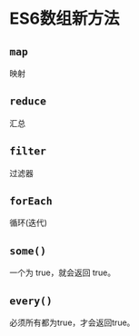 # ES6数组新方法

## `map` 

映射

## `reduce` 

汇总

## `filter` 

过滤器

## `forEach` 

循环(迭代)

## `some()`

一个为 true，就会返回 true。

## `every()`

必须所有都为true，才会返回true。